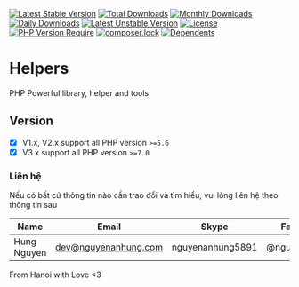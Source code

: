 [![Latest Stable Version](http://poser.pugx.org/nguyenanhung/helpers/v)](https://packagist.org/packages/nguyenanhung/helpers)
[![Total Downloads](http://poser.pugx.org/nguyenanhung/helpers/downloads)](https://packagist.org/packages/nguyenanhung/helpers)
[![Monthly Downloads](http://poser.pugx.org/nguyenanhung/helpers/d/monthly)](https://packagist.org/packages/nguyenanhung/helpers)
[![Daily Downloads](http://poser.pugx.org/nguyenanhung/helpers/d/daily)](https://packagist.org/packages/nguyenanhung/helpers)
[![Latest Unstable Version](http://poser.pugx.org/nguyenanhung/helpers/v/unstable)](https://packagist.org/packages/nguyenanhung/helpers)
[![License](http://poser.pugx.org/nguyenanhung/helpers/license)](https://packagist.org/packages/nguyenanhung/helpers)
[![PHP Version Require](http://poser.pugx.org/nguyenanhung/helpers/require/php)](https://packagist.org/packages/nguyenanhung/helpers)
[![composer.lock](http://poser.pugx.org/nguyenanhung/helpers/composerlock)](https://packagist.org/packages/nguyenanhung/helpers)
[![Dependents](http://poser.pugx.org/nguyenanhung/helpers/dependents)](https://packagist.org/packages/nguyenanhung/helpers)

# Helpers

PHP Powerful library, helper and tools

## Version

- [x] V1.x, V2.x support all PHP version `>=5.6`
- [x] V3.x support all PHP version `>=7.0`

### Liên hệ

Nếu có bất cứ thông tin nào cần trao đổi và tìm hiểu, vui lòng liên hệ theo thông tin sau

| Name        | Email                | Skype            | Facebook      |
|-------------|----------------------|------------------|---------------|
| Hung Nguyen | dev@nguyenanhung.com | nguyenanhung5891 | @nguyenanhung |

From Hanoi with Love <3
